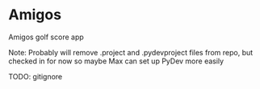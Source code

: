 Amigos
======

Amigos golf score app

Note: Probably will remove .project and .pydevproject files from repo, but checked in for now so maybe Max can set up PyDev more easily

TODO: gitignore
